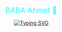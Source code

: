 <div style="text-align: center; color: #20FAFFFF;">
  <a href="https://github.com/ahmet40" style="color: #20FAFFFF; text-decoration: none;font-size: 20px;">
    BABA Ahmet 👋
  </a>
    
  <a href="https://git.io/typing-svg"><img src="https://readme-typing-svg.demolab.com?font=Fira+Code&duration=6000&pause=1000&color=20FAFFFF&background=FFFFFF00&center=true&vCenter=true&random=true&width=435&lines=Bonjour%2C+tout+le+monde" alt="Typing SVG" /></a>
</div>



<!--
- 🔭 I’m currently working on ...
- 🌱 I’m currently learning ...
- 👯 I’m looking to collaborate on ...
- 🤔 I’m looking for help with ...
- 💬 Ask me about ...
- 📫 How to reach me: ...
- 😄 Pronouns: ...
- ⚡ Fun fact: ...
-->
